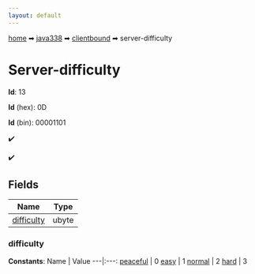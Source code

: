 ```yaml
---
layout: default
---
```


[home](/) ➡ [java338](/protocol/java338) ➡ [clientbound](/protocol/java338/clientbound) ➡ server-difficulty

# Server-difficulty

**Id**: 13

**Id** (hex): 0D

**Id** (bin): 00001101

✔️

✔️

## Fields

Name | Type
---|---
[difficulty](#difficulty) | ubyte

### difficulty

**Constants**:
Name | Value
---|:---:
[peaceful](difficulty_peaceful) | 0
[easy](difficulty_easy) | 1
[normal](difficulty_normal) | 2
[hard](difficulty_hard) | 3

